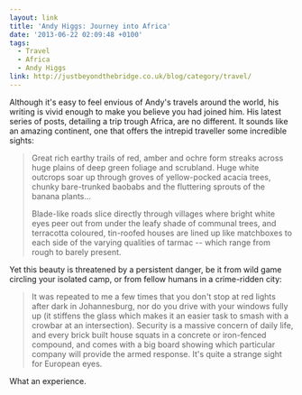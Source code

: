 ```yaml
---
layout: link
title: 'Andy Higgs: Journey into Africa'
date: '2013-06-22 02:09:48 +0100'
tags:
  - Travel
  - Africa
  - Andy Higgs
link: http://justbeyondthebridge.co.uk/blog/category/travel/
---
```

Although it's easy to feel envious of Andy's travels around the world, his writing is vivid enough to make you believe you had joined him. His latest series of posts, detailing a trip trough Africa, are no different. It sounds like an amazing continent, one that offers the intrepid traveller some incredible sights:

> Great rich earthy trails of red, amber and ochre form streaks across huge plains of deep green foliage and scrubland. Huge white outcrops soar up through groves of yellow-pocked acacia trees, chunky bare-trunked baobabs and the fluttering sprouts of the banana plants...
> 
> Blade-like roads slice directly through villages where bright white eyes peer out from under the leafy shade of communal trees, and terracotta coloured, tin-roofed houses are lined up like matchboxes to each side of the varying qualities of tarmac -- which range from rough to barely present.

Yet this beauty is threatened by a persistent danger, be it from wild game circling your isolated camp, or from fellow humans in a crime-ridden city:

> It was repeated to me a few times that you don't stop at red lights after dark in Johannesburg, nor do you drive with your windows fully up (it stiffens the glass which makes it an easier task to smash with a crowbar at an intersection). Security is a massive concern of daily life, and every brick built house squats in a concrete or iron-fenced compound, and comes with a big board showing which particular company will provide the armed response. It's quite a strange sight for European eyes.

What an experience.